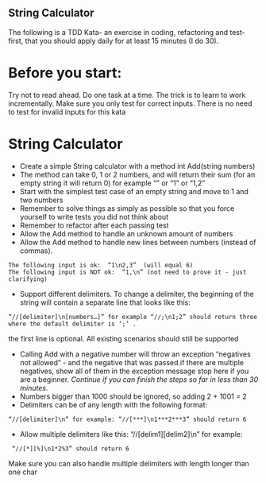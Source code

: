 ## String Calculator
The following is a TDD Kata- an exercise in coding, refactoring and test-first, that you should apply daily for at least 15 minutes (I do 30).

# Before you start: 

Try not to read ahead.
Do one task at a time. The trick is to learn to work incrementally.
Make sure you only test for correct inputs. There is no need to test for invalid inputs for this kata

# String Calculator

* Create a simple String calculator with a method int Add(string numbers)
* The method can take 0, 1 or 2 numbers, and will return their sum (for an empty string it will return 0) for example “” or “1” or “1,2”
* Start with the simplest test case of an empty string and move to 1 and two numbers
* Remember to solve things as simply as possible so that you force yourself to write tests you did not think about
* Remember to refactor after each passing test
* Allow the Add method to handle an unknown amount of numbers
* Allow the Add method to handle new lines between numbers (instead of commas). 
```
The following input is ok:  “1\n2,3”  (will equal 6)
The following input is NOT ok:  “1,\n” (not need to prove it - just clarifying)
```
* Support different delimiters.
To change a delimiter, the beginning of the string will contain a separate line that looks like this:   
```
“//[delimiter]\n[numbers…]” for example “//;\n1;2” should return three where the default delimiter is ‘;’ .
```
the first line is optional. All existing scenarios should still be supported
* Calling Add with a negative number will throw an exception “negatives not allowed” - and the negative that was passed.if there are multiple negatives, show all of them in the exception message
stop here if you are a beginner. 
*Continue if you can finish the steps so far in less than 30 minutes.*
* Numbers bigger than 1000 should be ignored, so adding 2 + 1001  = 2
* Delimiters can be of any length with the following format:  
```
“//[delimiter]\n” for example: “//[***]\n1***2***3” should return 6
```
* Allow multiple delimiters like this:  “//[delim1][delim2]\n” for example:
```
 “//[*][%]\n1*2%3” should return 6
 ```
Make sure you can also handle multiple delimiters with length longer than one char